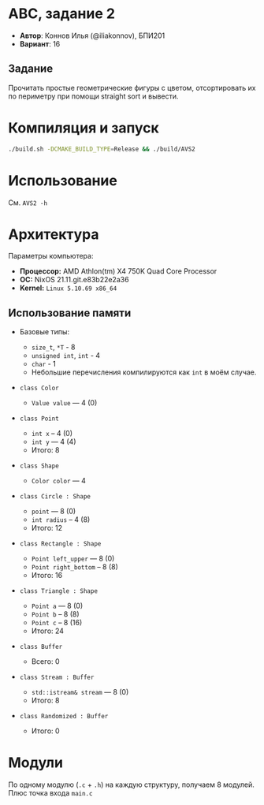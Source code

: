 # АВС, задание 2

- **Автор**: Коннов Илья (@iliakonnov), БПИ201
- **Вариант**: 16

## Задание
Прочитать простые геометрические фигуры с цветом, отсортировать их по периметру при помощи straight sort и вывести.

# Компиляция и запуск
```bash
./build.sh -DCMAKE_BUILD_TYPE=Release && ./build/AVS2
```

# Использование
См. `AVS2 -h`

# Архитектура

Параметры компьютера:

- **Процессор:**  AMD Athlon(tm) X4 750K Quad Core Processor
- **ОС:** NixOS 21.11.git.e83b22e2a36
- **Kernel:** `Linux 5.10.69 x86_64`

## Использование памяти

- Базовые типы:
    * `size_t`, `*T` - 8
    * `unsigned int`, `int` - 4
    * `char` - 1
    * Небольшие перечисления компилируются как `int` в моём случае.

- `class Color`
    - `Value value` — 4 (0)

- `class Point`
    * `int x` – 4 (0)
    * `int y` — 4 (4)
    * Итого: 8

- `class Shape`
    * `Color color` — 4

- `class Circle : Shape`
    * `point` — 8 (0)
    * `int radius` – 4 (8)
    * Итого: 12

- `class Rectangle : Shape`
    * `Point left_upper` — 8 (0)
    * `Point right_bottom` – 8 (8)
    * Итого: 16

- `class Triangle : Shape`
    * `Point a` — 8 (0)
    * `Point b` – 8 (8)
    * `Point c` – 8 (16)
    * Итого: 24

- `class Buffer`
    * Всего: 0

- `class Stream : Buffer`
    * `std::istream& stream` — 8 (0)
    * Итого: 8

- `class Randomized : Buffer`
    * Итого: 0

# Модули
По одному модулю (`.c` + `.h`) на каждую структуру, получаем 8 модулей. Плюс точка входа `main.c`

